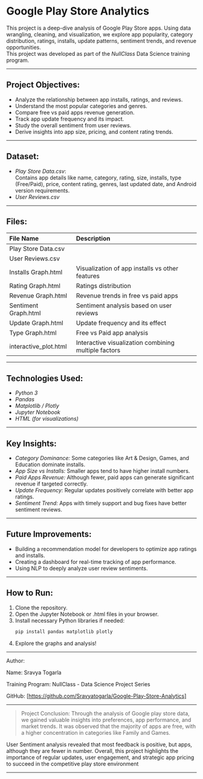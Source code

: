 
# Google Play Store Analytics

This project is a deep-dive analysis of Google Play Store apps. Using data wrangling, cleaning, and visualization, we explore app popularity, category distribution, ratings, installs, update patterns, sentiment trends, and revenue opportunities.  
This project was developed as part of the *NullClass* Data Science training program.

---

## Project Objectives:

- Analyze the relationship between app installs, ratings, and reviews.
- Understand the most popular categories and genres.
- Compare free vs paid apps revenue generation.
- Track app update frequency and its impact.
- Study the overall sentiment from user reviews.
- Derive insights into app size, pricing, and content rating trends.

---

## Dataset:

- *Play Store Data.csv*:  
  Contains app details like name, category, rating, size, installs, type (Free/Paid), price, content rating, genres, last updated date, and Android version requirements.
- *User Reviews.csv*
---

## Files:

| File Name | Description |
| :-------- | :---------- |
| Play Store Data.csv | 
| User Reviews.csv |
| Installs Graph.html | Visualization of app installs vs other features |
| Rating Graph.html | Ratings distribution |
| Revenue Graph.html | Revenue trends in free vs paid apps |
| Sentiment Graph.html | Sentiment analysis based on user reviews |
| Update Graph.html | Update frequency and its effect |
| Type Graph.html | Free vs Paid app analysis |
| interactive_plot.html | Interactive visualization combining multiple factors |

---

## Technologies Used:

- *Python 3*
- *Pandas*
- *Matplotlib / Plotly*
- *Jupyter Notebook*
- *HTML (for visualizations)*

---

## Key Insights:

- *Category Dominance:* Some categories like Art & Design, Games, and Education dominate installs.
- *App Size vs Installs:* Smaller apps tend to have higher install numbers.
- *Paid Apps Revenue:* Although fewer, paid apps can generate significant revenue if targeted correctly.
- *Update Frequency:* Regular updates positively correlate with better app ratings.
- *Sentiment Trend:* Apps with timely support and bug fixes have better sentiment reviews.

---

## Future Improvements:

- Building a recommendation model for developers to optimize app ratings and installs.
- Creating a dashboard for real-time tracking of app performance.
- Using NLP to deeply analyze user review sentiments.

---

## How to Run:

1. Clone the repository.
2. Open the Jupyter Notebook or .html files in your browser.
3. Install necessary Python libraries if needed:
   ```bash
   pip install pandas matplotlib plotly

4. Explore the graphs and analysis!




---

Author:

Name: Sravya Togarla

Training Program: NullClass - Data Science Project Series

GitHub: [https://github.com/Sravyatogarla/Google-Play-Store-Analytics]



---

> Project Conclusion:
Through the analysis of Google play store data, we gained valuable insights into preferences, app performance, and market trends. It was observed that the majority of apps are free, with a higher concentration in categories like Family and Games.

User Sentiment analysis revealed that most feedback is positive, but apps, although they are fewer in number. Overall, this project highlights the importance of regular updates, user engagement, and strategic app pricing to succeed in the competitive play store environment











---
